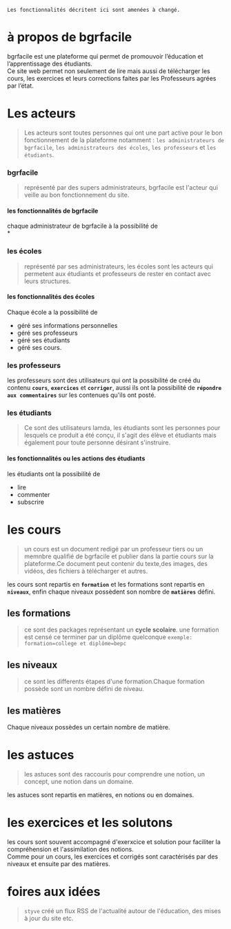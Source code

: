````
Les fonctionnalités décritent ici sont amenées à changé.
````
# à propos de bgrfacile  
bgrfacile est une plateforme qui permet de promouvoir l’éducation et l’apprentissage des étudiants.  
Ce site web permet non seulement de lire mais aussi de télécharger les cours, les exercices et leurs corrections faites par les Professeurs agrées par l’état.

# Les acteurs  
>Les acteurs sont toutes personnes qui ont une part active pour le bon fonctionnement de la plateforme notamment : 
`les administrateurs de bgrfacile`, `les administrateurs des écoles`, `les professeurs` et `les étudiants`.  

### bgrfacile  
> représenté par des supers administrateurs, bgrfacile est l'acteur qui veille au bon fonctionnement du site.  


#### les fonctionnalités de bgrfacile
chaque administrateur de bgrfacile à la possibilité de  
* 


### les écoles  
> représenté par ses administrateurs, les écoles sont les acteurs qui permetent aux étudiants et professeurs de rester en contact avec leurs structures.    

#### les fonctionnalités des écoles 
Chaque école a la possibilité de  
* géré ses informations personnelles
* géré ses professeurs  
* géré ses étudiants  
* géré ses cours.

### les professeurs  
les professeurs sont des utilisateurs qui ont la possibilité de créé du contenu  **`cours`**, **`exercices`** et **`corriger`**, aussi ils ont la possibilité de **`répondre aux commentaires`** sur les contenues qu'ils ont posté.

### les étudiants  
> Ce sont des utilisateurs lamda, les étudiants sont les personnes pour lesquels ce produit a été conçu, il s'agit des élève et étudiants mais également pour toute personne désirant s'instruire.  

#### les fonctionnalités ou les actions des étudiants 
les étudiants ont la possibilité de 
* lire   
* commenter   
* subscrire 

# les cours  

> un cours est un document redigé par un professeur tiers ou un memnbre qualifié de bgrfacile et publier dans la partie cours sur la plateforme.Ce document peut contenir du texte,des images, des vidéos, des fichiers à télécharger et autres.

les cours sont repartis en __`formation`__ et les formations sont repartis en __`niveaux`__, enfin chaque niveaux possèdent son nombre de __`matières`__ défini.

## les formations  
> ce sont des packages représentant un __cycle scolaire__. une formation est censé ce terminer par un diplôme quelconque ``exemple: formation=college et diplôme=bepc``  

## les niveaux 
 
> ce sont les differents étapes d'une formation.Chaque formation possède sont un nombre défini de niveau.

## les matières  
Chaque niveaux possèdes un certain nombre de matière.

# les astuces  
>les astuces sont des raccouris pour comprendre une notion, un concept, une notion dans un domaine.

les astuces sont repartis en matières, en notions ou en domaines.    

# les exercices et les solutons  
les cours sont souvent accompagné d'exerxcice et solution pour faciliter la compréhension et l'assimilation des notions.  
Comme pour un cours, les exercices et corrigés sont caractérisés par des niveaux et ensuite par des matières. 

# foires aux idées 

> `styve` créé un flux RSS de l'actualité autour de l'éducation, des mises à jour du site etc.






